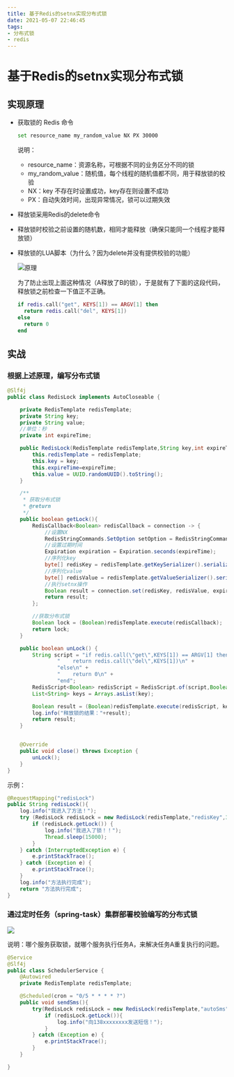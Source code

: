 ```yaml
---
title: 基于Redis的setnx实现分布式锁
date: 2021-05-07 22:46:45
tags:
- 分布式锁
- redis
---
```


# 基于Redis的setnx实现分布式锁

## 实现原理

- 获取锁的 Redis 命令

  ```sh
  set resource_name my_random_value NX PX 30000
  ```
  
  说明：
   - resource_name：资源名称，可根据不同的业务区分不同的锁
   - my_random_value：随机值，每个线程的随机值都不同，用于释放锁的校验
   - NX：key 不存在时设置成功，key存在则设置不成功
   - PX：自动失效时间，出现异常情况，锁可以过期失效

<!-- more -->

- 释放锁采用Redis的delete命令

- 释放锁时校验之前设置的随机数，相同才能释放（确保只能同一个线程才能释放锁）

- 释放锁的LUA脚本（为什么？因为delete并没有提供校验的功能）

  ![原理](https://gitee.com/littlefxc/oss/raw/master/images/QQ20210507-231010@2x.png)
  
  为了防止出现上面这种情况（A释放了B的锁），于是就有了下面的这段代码，释放锁之前检查一下值正不正确。

  ```lua
  if redis.call("get", KEYS[1]) == ARGV[1] then 
    return redis.call("del", KEYS[1])
  else
    return 0
  end
  ```

## 实战

### 根据上述原理，编写分布式锁

```java
@Slf4j
public class RedisLock implements AutoCloseable {

    private RedisTemplate redisTemplate;
    private String key;
    private String value;
    //单位：秒
    private int expireTime;

    public RedisLock(RedisTemplate redisTemplate,String key,int expireTime){
        this.redisTemplate = redisTemplate;
        this.key = key;
        this.expireTime=expireTime;
        this.value = UUID.randomUUID().toString();
    }

    /**
     * 获取分布式锁
     * @return
     */
    public boolean getLock(){
        RedisCallback<Boolean> redisCallback = connection -> {
            //设置NX
            RedisStringCommands.SetOption setOption = RedisStringCommands.SetOption.ifAbsent();
            //设置过期时间
            Expiration expiration = Expiration.seconds(expireTime);
            //序列化key
            byte[] redisKey = redisTemplate.getKeySerializer().serialize(key);
            //序列化value
            byte[] redisValue = redisTemplate.getValueSerializer().serialize(value);
            //执行setnx操作
            Boolean result = connection.set(redisKey, redisValue, expiration, setOption);
            return result;
        };

        //获取分布式锁
        Boolean lock = (Boolean)redisTemplate.execute(redisCallback);
        return lock;
    }

    public boolean unLock() {
        String script = "if redis.call(\"get\",KEYS[1]) == ARGV[1] then\n" +
                "    return redis.call(\"del\",KEYS[1])\n" +
                "else\n" +
                "    return 0\n" +
                "end";
        RedisScript<Boolean> redisScript = RedisScript.of(script,Boolean.class);
        List<String> keys = Arrays.asList(key);

        Boolean result = (Boolean)redisTemplate.execute(redisScript, keys, value);
        log.info("释放锁的结果："+result);
        return result;
    }


    @Override
    public void close() throws Exception {
        unLock();
    }
}

```

示例：

```java
@RequestMapping("redisLock")
public String redisLock(){
    log.info("我进入了方法！");
    try (RedisLock redisLock = new RedisLock(redisTemplate,"redisKey",30)){
        if (redisLock.getLock()) {
            log.info("我进入了锁！！");
            Thread.sleep(15000);
        }
    } catch (InterruptedException e) {
        e.printStackTrace();
    } catch (Exception e) {
        e.printStackTrace();
    }
    log.info("方法执行完成");
    return "方法执行完成";
}
```

### 通过定时任务（spring-task）集群部署校验编写的分布式锁

![](https://gitee.com/littlefxc/oss/raw/master/images/Springtaskredislock.png)

说明：哪个服务获取锁，就哪个服务执行任务A，来解决任务A重复执行的问题。

```java
@Service
@Slf4j
public class SchedulerService {
    @Autowired
    private RedisTemplate redisTemplate;

    @Scheduled(cron = "0/5 * * * * ?")
    public void sendSms(){
        try(RedisLock redisLock = new RedisLock(redisTemplate,"autoSms",30)) {
            if (redisLock.getLock()){
                log.info("向138xxxxxxxx发送短信！");
            }
        } catch (Exception e) {
            e.printStackTrace();
        }
    }

}
```


